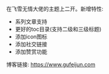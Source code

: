 在飞雪无情大佬的主题上二开。新增特性:
+ 系列文章支持
+ 更好的toc目录(支持二级和三级标题)
+ 添加icon图标
+ 添加社交链接
+ 添加赞赏功能

博客链接: https://www.gufeijun.com
